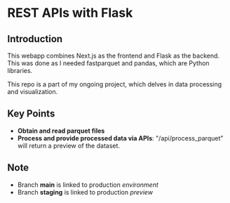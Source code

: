 # REST APIs with Flask

## Introduction

This webapp combines Next.js as the frontend and Flask as the backend. This was done as I needed fastparquet and pandas, which are Python libraries.

This repo is a part of my ongoing project, which delves in data processing and visualization.

## Key Points
- **Obtain and read parquet files**
- **Process and provide processed data via APIs**: "/api/process_parquet" will return a preview of the dataset.

## Note
- Branch **main** is linked to production *environment*
- Branch **staging** is linked to production *preview*
